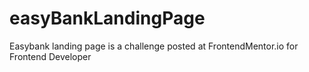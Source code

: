 # easyBankLandingPage
Easybank landing page is a challenge posted at FrontendMentor.io for Frontend Developer
